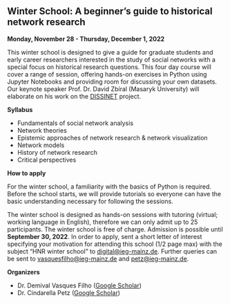 ##          Winter School: A beginner’s guide to historical network research



**Monday, November 28 - Thursday, December 1, 2022**

This winter school is designed to give a guide for graduate students and early career researchers interested in the study of social networks with a special focus on historical research questions. This four day course will cover a range of session, offering hands-on exercises in Python using Jupyter Notebooks and providing room for discussing your own datasets.<br>
Our keynote speaker Prof. Dr. David Zbíral (Masaryk University) will elaborate on his work on the [DISSINET](https://dissinet.cz/) project.

**Syllabus**

- Fundamentals of social network analysis
- Network theories
- Epistemic approaches of network research & network visualization<br>
- Network models
- History of network research
- Critical perspectives<br>

**How to apply**

For the winter school, a familiarity with the basics of Python is required. Before the school starts, we will provide tutorials so everyone can have the basic understanding necessary for following the sessions. 

The winter school is designed as hands-on sessions with tutoring (virtual; working language in English), therefore we can only admit up to 25 participants. The winter school is free of charge. 
Admission is possible until **September 30, 2022**. 
In order to apply, sent a short letter of interest specifying your motivation for attending this school (1/2 page max) with the subject “HNR winter school” to <a href = "mailto: digital@ieg-mainz.de">digital@ieg-mainz.de</a>. Further queries can be sent to <a href = "mailto: vasquesfilho@ieg-mainz.de">vasquesfilho@ieg-mainz.de</a> and <a href = "mailto: petz@ieg-mainz.de">petz@ieg-mainz.de</a>. 

**Organizers**
 
- Dr. Demival Vasques Filho ([Google Scholar](https://scholar.google.com/citations?user=f8pD2ucAAAAJ&hl=en&authuser=1))
- Dr. Cindarella Petz ([Google Scholar](https://scholar.google.com/citations?view_op=list_works&hl=en&hl=en&user=tCmBIasAAAAJ))
